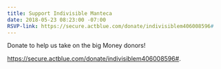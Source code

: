 ```yaml
---
title: Support Indivisible Manteca
date: 2018-05-23 08:23:00 -07:00
RSVP-link: https://secure.actblue.com/donate/indivisiblem406008596#
---
```


Donate to help us take on the big Money donors!



https://secure.actblue.com/donate/indivisiblem406008596#.